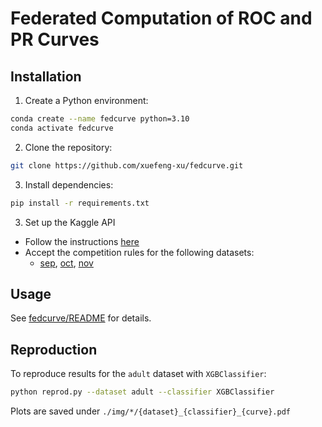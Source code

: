 # Federated Computation of ROC and PR Curves

## Installation

1. Create a Python environment:

```bash
conda create --name fedcurve python=3.10
conda activate fedcurve
```

2. Clone the repository:

```bash
git clone https://github.com/xuefeng-xu/fedcurve.git
```

3. Install dependencies:

```bash
pip install -r requirements.txt
```

3. Set up the Kaggle API
- Follow the instructions [here](https://github.com/Kaggle/kaggle-api/blob/main/docs/README.md#api-credentials)
- Accept the competition rules for the following datasets:
  - [sep](https://www.kaggle.com/competitions/tabular-playground-series-sep-2021/rules), [oct](https://www.kaggle.com/competitions/tabular-playground-series-oct-2021/rules), [nov](https://www.kaggle.com/competitions/tabular-playground-series-nov-2021/rules)

## Usage

See [fedcurve/README](./fedcurve/README.md) for details.

## Reproduction

To reproduce results for the `adult` dataset with `XGBClassifier`:

```bash
python reprod.py --dataset adult --classifier XGBClassifier
```

Plots are saved under `./img/*/{dataset}_{classifier}_{curve}.pdf`
